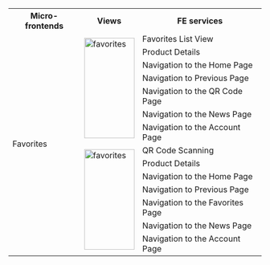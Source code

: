 <table>
    <tr>
      <th>Micro-frontends</th>
      <th>Views</th>
      <th>FE services</th>
    </tr>
    <tr>
      <td rowspan="14">Favorites</td>
      <td rowspan="7"><img src="/images/favoritos.png" alt="favorites" width="100" height="200"></td>
      <td>Favorites List View</td>
    </tr>
    <tr>
      <td>Product Details</td>
    </tr>
    <tr>
      <td>Navigation to the Home Page</td>
    </tr>
    <tr>
      <td>Navigation to Previous Page</td>
    </tr>
    <tr>
      <td>Navigation to the QR Code Page</td>
    </tr>
    <tr>
      <td>Navigation to the News Page</td>
    </tr>
    <tr>
      <td>Navigation to the Account Page</td>
    </tr>
    <tr>
      <td rowspan="7"><img src="/images/qr.png" alt="favorites" width="100" height="200"></td>
      <td>QR Code Scanning</td>
    </tr>
    <tr>
      <td>Product Details</td>
    </tr>
    <tr>
      <td>Navigation to the Home Page</td>
    </tr>
    <tr>
      <td>Navigation to Previous Page</td>
    </tr>
    <tr>
      <td>Navigation to the Favorites Page</td>
    </tr>
    <tr>
      <td>Navigation to the News Page</td>
    </tr>
    <tr>
      <td>Navigation to the Account Page</td>
    </tr>
</table>